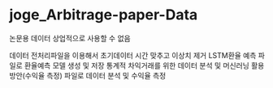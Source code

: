 # joge_Arbitrage-paper-Data
논문용 데이터 
상업적으로 사용할 수 없음

데이터 전처리파일을 이용해서 초기데이터 시간 맞추고 이상치 제거
LSTM환율 예측 파일로 환율예측 모델 생성 및 저장
통계적 차익거래를 위한 데이터 분석 및 머신러닝 활용방안(수익율 측정) 파일로 데이터 분석 및 수익율 측정
  
